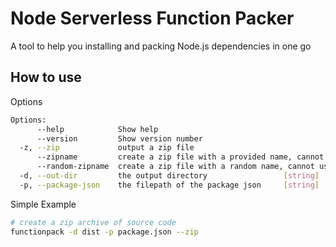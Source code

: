 # Node Serverless Function Packer

A tool to help you installing and packing Node.js dependencies in one go

## How to use

Options

```bash
Options:
      --help            Show help                                      [boolean]
      --version         Show version number                            [boolean]
  -z, --zip             output a zip file                              [boolean]
      --zipname         create a zip file with a provided name, cannot used with --random-zipname [string]
      --random-zipname  create a zip file with a random name, cannot used with --zipname [boolean]
  -d, --out-dir         the output directory                 [string] [required]
  -p, --package-json    the filepath of the package json     [string] [required]
```

Simple Example

```bash
# create a zip archive of source code
functionpack -d dist -p package.json --zip
```
